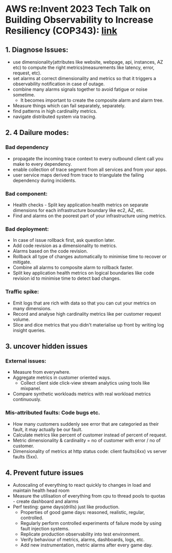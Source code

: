 # AWS re:Invent 2023 Tech Talk on Building Observability to Increase Resiliency (COP343): [link](https://www.youtube.com/watch?v=MARiKxvrdmc&ab_channel=AWSEvents)

## 1. Diagnose Issues:
- use dimensionality(attributes like website, webpage, api, instances, AZ etc) to compute the right metrics(measurements like latency, error, request, etc).
- set alarms at correct dimensionality and metrics so that it triggers a observability notification in case of outage.
- combine many alarms signals together to avoid fatigue or noise sometime. 
  - It becomes important to create the composite alarm and alarm tree.
- Measure things which can fail separately, separately.
- find patterns in high cardinality metrics.
- navigate distributed system via tracing.

## 2. 4 Dailure modes:
### Bad dependency
- propagate the incoming trace context to every outbound client call you make to every dependency.
- enable collection of trace segment from all services and from your apps.
- user service maps derived from trace to triangulate the failing dependency during incidents.

### Bad component:
- Health checks - Split key application health metrics on separate dimensions for each infrastructure boundary like ec2, AZ, etc.
- Find and alarms on the poorest part of your infrastructure using metrics. 

### Bad deployment:
  - In case of issue rollback first, ask question later.
  - Add code revision as a dimensionality to metrics.
  - Alarms based on the code revision.
  - Rollback all type of changes automatically to minimise time to recover or mitigate.
  - Combine all alarms to composite alarm to rollback faster.
  - Split key application health metrics on logical boundaries like code revision id to minimise time to detect bad changes.

### Traffic spike: 
- Emit logs that are rich with data so that you can cut your metrics on many dimensions.
- Record and analyse high cardinality metrics like per customer request volume.
- Slice and dice metrics that you didn't materialise up front by writing log insight queries.

## 3. uncover hidden issues
### External issues:
- Measure from everywhere.
- Aggregate metrics in customer oriented ways.
  - Collect client side click-view stream analytics using tools like mixpanel.
- Compare synthetic workloads metrics with real workload metrics continuously.

### Mis-attributed faults: Code bugs etc.
- How many customers suddenly see error that are categoried as their fault, it may actually be our fault.
- Calculate metrics like percent of customer instead of percent of request.
- Metric dimensionality & cardinality = no of customer with error / no of customer.
- Dimensionality of metrics at http status code: client faults(4xx) vs server faults (5xx).

  
## 4. Prevent future issues
- Autoscaling of everything to react quickly to changes in load and maintain health head room
- Measure the utilisation of everything from cpu to thread pools to quotas - create dashboard and alarms
- Perf testing: game days(drills) just like production.
  - Properties of good game days: reasoned, realistic, regular, controlled.
  - Regularly perform controlled experiments of failure mode by using fault injection systems.
  - Replicate production observability into test environment.
  - Verify behaviour of metrics, alarms, dashboards, logs, etc.
  - Add new instrumentation, metric alarms after every game day.